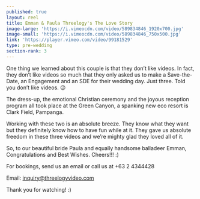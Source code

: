 ```yaml
---
published: true
layout: reel
title: Emman & Paula Threelogy's The Love Story
image-large: 'https://i.vimeocdn.com/video/589834846_1920x700.jpg'
image-small: 'https://i.vimeocdn.com/video/589834846_750x500.jpg'
link: 'https://player.vimeo.com/video/99181529'
type: pre-wedding
section-rank: 3
---
```

One thing we learned about this couple is that they don’t like videos. In fact, they don’t like videos so much that they only asked us to make a Save-the-Date, an Engagement and an SDE for their wedding day. Just three. Told you don’t like videos. 😉

The dress-up, the emotional Christian ceremony and the joyous reception program all took place at the Green Canyon, a spanking new eco resort is Clark Field, Pampanga.

Working with these two is an absolute breeze. They know what they want but they definitely know how to have fun while at it. They gave us absolute freedom in these three videos and we’re mighty glad they loved all of it.

So, to our beautiful bride Paula and equally handsome balladeer Emman, Congratulations and Best Wishes. Cheers!!! :) 

For bookings, send us an email or call us at +63 2 4344428

Email: inquiry@threelogyvideo.com

Thank you for watching! :)
